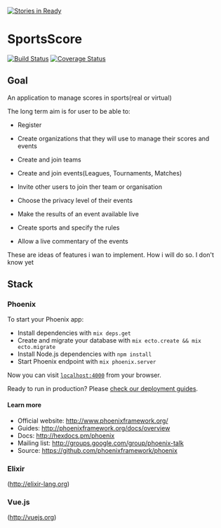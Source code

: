 [![Stories in Ready](https://badge.waffle.io/kevin-DL/sports_score.png?label=ready&title=Ready)](https://waffle.io/kevin-DL/sports_score)
# SportsScore

[![Build Status](https://semaphoreci.com/api/v1/kevanatole/sports_score/branches/master/badge.svg)](https://semaphoreci.com/kevanatole/sports_score)
[![Coverage Status](https://coveralls.io/repos/github/kevin-DL/sports_score/badge.svg?branch=master)](https://coveralls.io/github/kevin-DL/sports_score?branch=master)

## Goal

An application to manage scores in sports(real or virtual)

The long term aim is for user to be able to:


  * Register

  * Create organizations that they will use to manage their scores and events

  * Create and join teams

  * Create and join events(Leagues, Tournaments, Matches)

  * Invite other users to join ther team or organisation

  * Choose the privacy level of their events

  * Make the results of an event available live

  * Create sports and specify the rules

  * Allow a live commentary of the events



These are ideas of features  i wan to implement. How i will do so. I don't know yet


## Stack

### Phoenix

To start your Phoenix app:

  * Install dependencies with `mix deps.get`
  * Create and migrate your database with `mix ecto.create && mix ecto.migrate`
  * Install Node.js dependencies with `npm install`
  * Start Phoenix endpoint with `mix phoenix.server`

Now you can visit [`localhost:4000`](http://localhost:4000) from your browser.

Ready to run in production? Please [check our deployment guides](http://www.phoenixframework.org/docs/deployment).

#### Learn more

  * Official website: http://www.phoenixframework.org/
  * Guides: http://phoenixframework.org/docs/overview
  * Docs: http://hexdocs.pm/phoenix
  * Mailing list: http://groups.google.com/group/phoenix-talk
  * Source: https://github.com/phoenixframework/phoenix

### Elixir
(http://elixir-lang.org)

### Vue.js
(http://vuejs.org)
